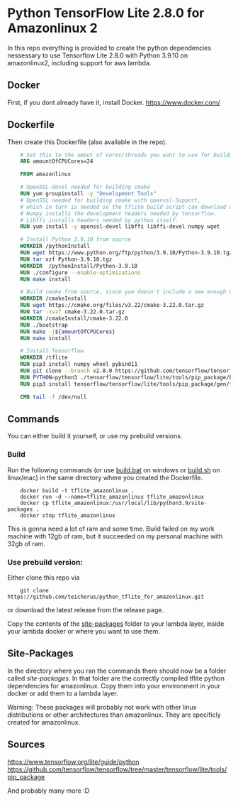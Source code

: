 # Python TensorFlow Lite 2.8.0 for Amazonlinux 2

In this repo everything is provided to create the python dependencies nessessary to use Tensorflow Lite 2.8.0 with Python 3.9.10 on amazonlinux2, including support for aws lambda.

## Docker

First, if you dont already have it, install Docker. https://www.docker.com/

## Dockerfile

Then create this Dockerfile (also available in the repo).

```dockerfile
    # Set this to the amout of cores/threads you want to use for building cmake
    ARG amountOfCPUCores=24

    FROM amazonlinux

    # OpenSSL-devel needed for building cmake
    RUN yum groupinstall -y "Development Tools"
    # OpenSSL needed for building cmake with openssl-Support,
    # which in turn is needed so the tflite build script can download dependencies.
    # Numpy installs the development headers needed by tensorflow.
    # Libffi installs headers needed by python itself.
    RUN yum install -y openssl-devel libffi libffi-devel numpy wget

    # Install Python 3.9.10 from source
    WORKDIR /pythonInstall
    RUN wget https://www.python.org/ftp/python/3.9.10/Python-3.9.10.tgz
    RUN tar xzf Python-3.9.10.tgz 
    WORKDIR  /pythonInstall/Python-3.9.10
    RUN ./configure --enable-optimizations
    RUN make install

    # Build cmake from source, since yum doesn't include a new enough version for TF2.8.0
    WORKDIR /cmakeInstall
    RUN wget https://cmake.org/files/v3.22/cmake-3.22.0.tar.gz
    RUN tar -xvzf cmake-3.22.0.tar.gz
    WORKDIR /cmakeInstall/cmake-3.22.0
    RUN ./bootstrap
    RUN make -j${amountOfCPUCores}
    RUN make install

    # Install Tensorflow
    WORKDIR /tflite
    RUN pip3 install numpy wheel pybind11
    RUN git clone --branch v2.8.0 https://github.com/tensorflow/tensorflow.git
    RUN PYTHON=python3 ./tensorflow/tensorflow/lite/tools/pip_package/build_pip_package_with_cmake.sh
    RUN pip3 install tensorflow/tensorflow/lite/tools/pip_package/gen/tflite_pip/python3/dist/tflite_runtime-2.8.0-cp39-cp39-linux_x86_64.whl

    CMD tail -f /dev/null
```
## Commands

You can either build it yourself, or use my prebuild versions.

### Build

Run the following commands (or use [build.bat](build.bat) on windows or [build.sh](build.sh) on linux/mac) in the same directory where you created the Dockerfile.
```
    docker build -t tflite_amazonlinux .
    docker run -d --name=tflite_amazonlinux tflite_amazonlinux
    docker cp tflite_amazonlinux:/usr/local/lib/python3.9/site-packages .
    docker stop tflite_amazonlinux
```
This is gonna need a lot of ram and some time. Build failed on my work machine with 12gb of ram, but it succeeded on my personal machine with 32gb of ram.

### Use prebuild version:

Either clone this repo via
```
    git clone https://github.com/teicherus/python_tflite_for_amazonlinux.git
```
or download the latest release from the release page.

Copy the contents of the [site-packages](site-packages) folder to your lambda layer, inside your lambda docker or where you want to use them. 

## Site-Packages

In the directory where you ran the commands there should now be a folder called *site-packages*. In that folder are the correctly compiled tflite python dependencies for amazonlinux. Copy them into your environment in your docker or add them to a lambda layer.

Warning: These packages will probably not work with other linux distributions or other architectures than amazonlinux. They are specificly created for amazonlinux.

## Sources

https://www.tensorflow.org/lite/guide/python
https://github.com/tensorflow/tensorflow/tree/master/tensorflow/lite/tools/pip_package

And probably many more :D 
